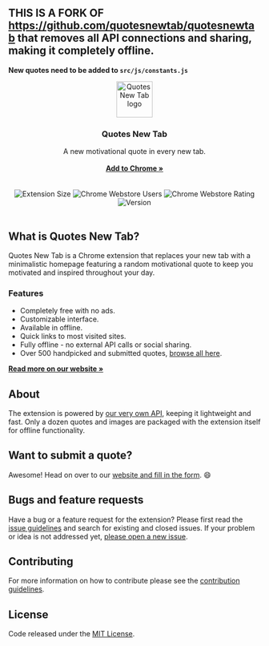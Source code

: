 
## THIS IS A FORK OF https://github.com/quotesnewtab/quotesnewtab that removes all API connections and sharing, making it completely offline.

**New quotes need to be added to `src/js/constants.js`**

<p align="center">
  <a href="https://quotesnewtab.com/">
    <img src="https://quotesnewtab.com/assets/brand/logo-purple.svg" alt="Quotes New Tab logo" width="72" height="72">
  </a>
</p>

<h3 align="center">Quotes New Tab</h3>

<p align="center">
  A new motivational quote in every new tab.
  <br>
  <br>
  <a href="https://chrome.google.com/webstore/detail/quotes-new-tab/fnhpicigolcacikdjdocmkfnplmefadg"><strong>Add to Chrome »</strong></a>
  <br>
  <br>
  <br>
  <img src="https://img.shields.io/badge/size-403kb-blue.svg" alt="Extension Size">
  <img src="https://img.shields.io/chrome-web-store/users/fnhpicigolcacikdjdocmkfnplmefadg.svg" alt="Chrome Webstore Users">
  <img src="https://img.shields.io/chrome-web-store/rating/fnhpicigolcacikdjdocmkfnplmefadg.svg" alt="Chrome Webstore Rating">
  <img src="https://img.shields.io/badge/version-v1.11.0-blue.svg" alt="Version">
  <br>
  <br>
</p>

## What is Quotes New Tab?

Quotes New Tab is a Chrome extension that replaces your new tab with a minimalistic homepage featuring a random motivational quote to keep you motivated and inspired throughout your day.

### Features

* Completely free with no ads.
* Customizable interface.
* Available in offline.
* Quick links to most visited sites.
* Fully offline - no external API calls or social sharing.
* Over 500 handpicked and submitted quotes, [browse all here](https://quotesnewtab.com/quotes).

[**Read more on our website »**](https://quotesnewtab.com/)

## About

The extension is powered by [our very own API](https://quotesnewtab.com/api/docs), keeping it lightweight and fast. Only a dozen quotes and images are packaged with the extension itself for offline functionality.

## Want to submit a quote?

Awesome! Head on over to our [website and fill in the form](https://quotesnewtab.com/submit). 😄

## Bugs and feature requests

Have a bug or a feature request for the extension? Please first read the [issue guidelines](https://github.com/quotesnewtab/quotesnewtab/blob/master/CONTRIBUTING.md#using-the-issue-tracker) and search for existing and closed issues. If your problem or idea is not addressed yet, [please open a new issue](https://github.com/quotesnewtab/quotesnewtab/issues/new).

## Contributing

For more information on how to contribute please see the [contribution guidelines](https://github.com/quotesnewtab/quotesnewtab/blob/master/CONTRIBUTING.md).

## License

Code released under the [MIT License](https://github.com/quotesnewtab/quotesnewtab/blob/master/LICENSE).